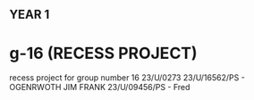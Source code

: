 ## YEAR 1

# g-16 (RECESS PROJECT)
recess project for group number 16
23/U/0273
23/U/16562/PS - OGENRWOTH JIM FRANK
23/U/09456/PS - Fred
